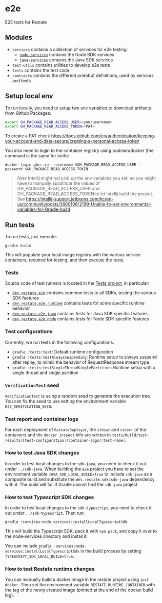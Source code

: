 # e2e
E2E tests for Restate

## Modules

* `services` contains a collection of services for e2e testing:
  * [`node-services`](services/node-services) contains the Node SDK services
  * [`java-services`](services/java-services) contains the Java SDK services
* `test-utils` contains utilities to develop e2e tests
* `tests` contains the test code
* `contracts` contains the different protobuf definitions, used by services and tests

## Setup local env

To run locally, you need to setup two env variables to download artifacts from Github Packages:

```bash
export GH_PACKAGE_READ_ACCESS_USER=<yourusername>
export GH_PACKAGE_READ_ACCESS_TOKEN=<PAT>
```

To create a PAT check https://docs.github.com/en/authentication/keeping-your-account-and-data-secure/creating-a-personal-access-token

You also need to login to the container registry using podman/docker (the command is the same for both):

```shell
docker login ghcr.io --username $GH_PACKAGE_READ_ACCESS_USER --password $GH_PACKAGE_READ_ACCESS_TOKEN
```

> *Note*
> Intellij might not pick up the env variables you set, so you might have to manually substitute the values of GH_PACKAGE_READ_ACCESS_USER and GH_PACKAGE_READ_ACCESS_TOKEN to let Intellij build the project. See https://intellij-support.jetbrains.com/hc/en-us/community/posts/360010612199-Unable-to-set-environmental-variables-for-Gradle-build

## Run tests

To run tests, just execute:

```shell
gradle build
```

This will populate your local image registry with the various service containers, required for testing, and then execute the tests.

### Tests

Source code of test runners is located in the [Tests project](tests), in particular:

* [`dev.restate.e2e`](tests/src/test/kotlin/dev/restate/e2e) contains common tests to all SDKs, testing the various SDK features
* [`dev.restate.e2e.runtime`](tests/src/test/kotlin/dev/restate/e2e/runtime) contains tests for some specific runtime behavior
* [`dev.restate.e2e.java`](tests/src/test/kotlin/dev/restate/e2e/java) contains tests for Java SDK specific features
* [`dev.restate.e2e.node`](tests/src/test/kotlin/dev/restate/e2e/node) contains tests for Node SDK specific features

### Test configurations

Currently, we run tests in the following configurations:

* `gradle :tests:test`: Default runtime configuration
* `gradle :tests:testAlwaysSuspending`: Runtime setup to always suspend after replay, to mimic the behavior of RequestResponse stream type
* `gradle :tests:testSingleThreadSinglePartition`: Runtime setup with a single thread and single partition

### `VerificationTest` seed

`VerificationTest` is using a random seed to generate the execution tree. You can fix the seed to use setting the environment variable `E2E_VERIFICATION_SEED`. 

### Test report and container logs

For each deployment of `RestateDeployer`, the `stdout` and `stderr` of the containers and the `docker inspect` info are written in `tests/build/test-results/[test-configuration]/container-logs/[test-name]`.

### How to test Java SDK changes

In order to test local changes to the `sdk-java`, you need to check it out under `../sdk-java`.
When building the `e2e` project you have to set the environment variable `JAVA_SDK_LOCAL_BUILD=true` 
to include `sdk-java` as a composite build and substitute the `dev.restate.sdk:sdk-java` dependency with it.
The build will fail if Gradle cannot find the `sdk-java` project.

### How to test Typescript SDK changes

In order to test local changes to the `sdk-typescript`, you need to check it out under `../sdk-typescript`.
Then run:

```shell
gradle :services:node-services:installLocalTypescriptSdk 
```

This will build the Typescript SDK, pack it with `npm pack`, and copy it over to the node-services directory and install it.

You can include `gradle :services:node-services:installLocalTypescriptSdk` in the build process by setting `TYPESCRIPT_SDK_LOCAL_BUILD=true`.

### How to test Restate runtime changes

You can manually build a docker image in the restate project using `just docker`. Then set the environment variable `RESTATE_RUNTIME_CONTAINER` with the tag of the newly created image (printed at the end of the docker build log).
